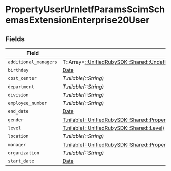 # PropertyUserUrnIetfParamsScimSchemasExtensionEnterprise20User


## Fields

| Field                                                                                                                                                                                                                    | Type                                                                                                                                                                                                                     | Required                                                                                                                                                                                                                 | Description                                                                                                                                                                                                              |
| ------------------------------------------------------------------------------------------------------------------------------------------------------------------------------------------------------------------------ | ------------------------------------------------------------------------------------------------------------------------------------------------------------------------------------------------------------------------ | ------------------------------------------------------------------------------------------------------------------------------------------------------------------------------------------------------------------------ | ------------------------------------------------------------------------------------------------------------------------------------------------------------------------------------------------------------------------ |
| `additional_managers`                                                                                                                                                                                                    | T::Array<[::UnifiedRubySDK::Shared::Undefined](../../models/shared/undefined.md)>                                                                                                                                        | :heavy_minus_sign:                                                                                                                                                                                                       | N/A                                                                                                                                                                                                                      |
| `birthday`                                                                                                                                                                                                               | [Date](https://ruby-doc.org/stdlib-2.6.1/libdoc/date/rdoc/Date.html)                                                                                                                                                     | :heavy_minus_sign:                                                                                                                                                                                                       | N/A                                                                                                                                                                                                                      |
| `cost_center`                                                                                                                                                                                                            | *T.nilable(::String)*                                                                                                                                                                                                    | :heavy_minus_sign:                                                                                                                                                                                                       | N/A                                                                                                                                                                                                                      |
| `department`                                                                                                                                                                                                             | *T.nilable(::String)*                                                                                                                                                                                                    | :heavy_minus_sign:                                                                                                                                                                                                       | N/A                                                                                                                                                                                                                      |
| `division`                                                                                                                                                                                                               | *T.nilable(::String)*                                                                                                                                                                                                    | :heavy_minus_sign:                                                                                                                                                                                                       | N/A                                                                                                                                                                                                                      |
| `employee_number`                                                                                                                                                                                                        | *T.nilable(::String)*                                                                                                                                                                                                    | :heavy_minus_sign:                                                                                                                                                                                                       | N/A                                                                                                                                                                                                                      |
| `end_date`                                                                                                                                                                                                               | [Date](https://ruby-doc.org/stdlib-2.6.1/libdoc/date/rdoc/Date.html)                                                                                                                                                     | :heavy_minus_sign:                                                                                                                                                                                                       | N/A                                                                                                                                                                                                                      |
| `gender`                                                                                                                                                                                                                 | [T.nilable(::UnifiedRubySDK::Shared::PropertyUserUrnIetfParamsScimSchemasExtensionEnterprise20UserGender)](../../models/shared/propertyuserurnietfparamsscimschemasextensionenterprise20usergender.md)                   | :heavy_minus_sign:                                                                                                                                                                                                       | N/A                                                                                                                                                                                                                      |
| `level`                                                                                                                                                                                                                  | [T.nilable(::UnifiedRubySDK::Shared::Level)](../../models/shared/level.md)                                                                                                                                               | :heavy_minus_sign:                                                                                                                                                                                                       | N/A                                                                                                                                                                                                                      |
| `location`                                                                                                                                                                                                               | *T.nilable(::String)*                                                                                                                                                                                                    | :heavy_minus_sign:                                                                                                                                                                                                       | N/A                                                                                                                                                                                                                      |
| `manager`                                                                                                                                                                                                                | [T.nilable(::UnifiedRubySDK::Shared::PropertyPropertyUserUrnIetfParamsScimSchemasExtensionEnterprise20UserManager)](../../models/shared/propertypropertyuserurnietfparamsscimschemasextensionenterprise20usermanager.md) | :heavy_minus_sign:                                                                                                                                                                                                       | N/A                                                                                                                                                                                                                      |
| `organization`                                                                                                                                                                                                           | *T.nilable(::String)*                                                                                                                                                                                                    | :heavy_minus_sign:                                                                                                                                                                                                       | N/A                                                                                                                                                                                                                      |
| `start_date`                                                                                                                                                                                                             | [Date](https://ruby-doc.org/stdlib-2.6.1/libdoc/date/rdoc/Date.html)                                                                                                                                                     | :heavy_minus_sign:                                                                                                                                                                                                       | N/A                                                                                                                                                                                                                      |